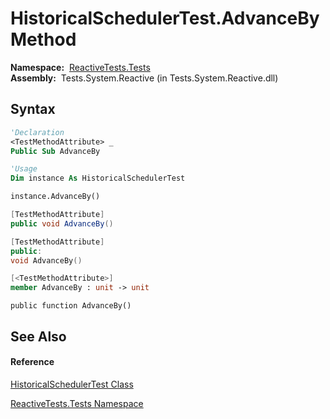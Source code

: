 # HistoricalSchedulerTest.AdvanceBy Method

**Namespace:**  [ReactiveTests.Tests](ReactiveTests.Tests\ReactiveTests.Tests.md)  
**Assembly:**  Tests.System.Reactive (in Tests.System.Reactive.dll)

## Syntax

```vb
'Declaration
<TestMethodAttribute> _
Public Sub AdvanceBy
```

```vb
'Usage
Dim instance As HistoricalSchedulerTest

instance.AdvanceBy()
```

```csharp
[TestMethodAttribute]
public void AdvanceBy()
```

```c++
[TestMethodAttribute]
public:
void AdvanceBy()
```

```fsharp
[<TestMethodAttribute>]
member AdvanceBy : unit -> unit 
```

```jscript
public function AdvanceBy()
```

## See Also

#### Reference

[HistoricalSchedulerTest Class](HistoricalSchedulerTest\HistoricalSchedulerTest.md)

[ReactiveTests.Tests Namespace](ReactiveTests.Tests\ReactiveTests.Tests.md)




